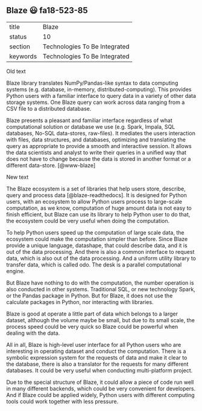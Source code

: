 ## Blaze :smiley: fa18-523-85


|          |                               |
| -------- | ----------------------------- |
| title    | Blaze                         | 
| status   | 10                            |
| section  | Technologies To Be Integrated |
| keywords | Technologies To Be Integrated |


Old text   

Blaze library translates NumPy/Pandas-like syntax to data computing
systems (e.g. database, in-memory, distributed-computing). This
provides Python users with a familiar interface to query data in a
variety of other data storage systems.  One Blaze query can work
across data ranging from a CSV file to a distributed database.

Blaze presents a pleasant and familiar interface regardless of what
computational solution or database we use (e.g. Spark, Impala, SQL
databases, No-SQL data-stores, raw-files). It mediates the users
interaction with files, data structures, and databases, optimizing and
translating the query as appropriate to provide a smooth and
interactive session. It allows the data scientists and analyst to
write their queries in a unified way that does not have to change
because the data is stored in another format or a different
data-store. [@www-blaze]   


New text

The Blaze ecosystem is a set of libraries that help users store, describe, query and process data [@blaze-readthedocs]. It is designed for Python users, with an ecosystem to allow Python users process to large-scale computation, as we know, computation of huge amount data is not easy to finish efficient, but Blaze can use its library to help Python user to do that, the ecosystem could be very useful when doing the computation.   

To help Python users speed up the computation of large scale data, the ecosystem could make the computation simpler than before. Since Blaze provide a unique language, datashape, that could describe data, and it is out of the data processing. And there is also a common interface to request data, which is also out of the data processing. And a uniform utility library to transfer data, which is called odo. The desk is a parallel computational engine.   

But Blaze have nothing to do with the computation, the number operation is also conducted in other systems. Traditional SQL, or new technology Spark, or the Pandas package in Python. But for Blaze, it does not use the calculate packages in Python, nor interacting with libraries.   

Blaze is good at operate a little part of data which belongs to a larger dataset, although the volume maybe be small, but due to its small scale, the process speed could be very quick so Blaze could be powerful when dealing with the data.    

All in all, Blaze is high-level user interface for all Python users who are interesting in operating dataset and conduct the computation. There is a symbolic expression system for the requests of data and make it clear to the database, there is also a translator for the requests for many different databases. It could be very useful when conducting multi-platform project.   

Due to the special structure of Blaze, it could allow a piece of code run well in many different backends, which could be very convenient for developers. And if Blaze could be applied widely, Python users with different computing tools could work together with less pressure. 


